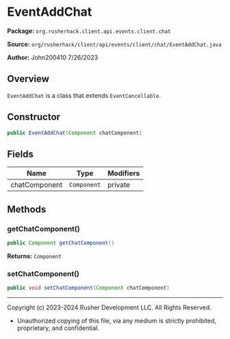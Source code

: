 # EventAddChat

**Package:** `org.rusherhack.client.api.events.client.chat`

**Source:** `org/rusherhack/client/api/events/client/chat/EventAddChat.java`

**Author:** John200410 7/26/2023



## Overview

`EventAddChat` is a class that extends `EventCancellable`.

## Constructor

```java
public EventAddChat(Component chatComponent)
```

## Fields

| Name | Type | Modifiers |
|------|------|----------|
| chatComponent | `Component` | private |


## Methods

### getChatComponent()

```java
public Component getChatComponent()
```

**Returns:** `Component`

### setChatComponent()

```java
public void setChatComponent(Component chatComponent)
```

---

Copyright (c) 2023-2024 Rusher Development LLC. All Rights Reserved.
* Unauthorized copying of this file, via any medium is strictly prohibited, proprietary, and confidential.
